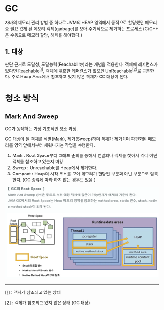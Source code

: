 # GC
자바의 메모리 관리 방법 중 하나로 JVM의 HEAP 영역에서 동적으로 할당했던 메모리 중 필요 없게 된 메모리 객체(garbage)를 모아 주기적으로 제거하는 프로세스
(C/C++ 은 수동으로 메모리 할당, 해제를 해야했다.)

## 1. 대상
판단 근거로 도달성, 도달능력(Reachability)라는 개념을 적용한다. 객체에 레퍼런스가 있다면 Reachable<sup>[[1]](#reachable)</sup>, 객체에 유효한 레퍼런스가 없으면 UnReachable<sup>[[2]](#unreachable)</sup>로 구분한다.
주로 Heap Area에서 참조하고 있지 않은 객체가 GC 대상이 된다.


# 청소 방식
## Mark And Sweep
GC가 동작하는 가장 기초적인 청소 과정.

GC 대상이 될 객체를 식별(Mark), 제거(Sweep)하며 객체가 제거되며 파편화된 메모리를 영역 앞에서부터 채워나가는 작업을 수행한다.
1. Mark : Root Space부터 그래프 순회를 통해서 연결되나 객체를 찾아서 각각 어떤 객체를 참조하고 있는지 마킹
2. Sweep : Unreachable를 Heap에서 제거한다.
3. Compact : Heap의 시작 주소를 모아 메모리가 할당된 부분과 아닌 부분으로 압축한다. (GC 종류에 따라 하지 않는 경우도 있음 )


![](images/rootSpace.png)






------
<a href="reachable">[1]</a> : 객체가 참조되고 있는 상태

<a href="unreachable">[2]</a> : 객체가 참조되고 있지 않은 상태 (GC 대상)